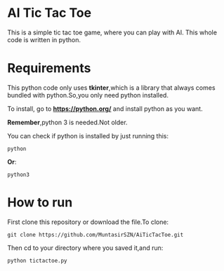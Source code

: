 # AI Tic Tac Toe

This is a simple tic tac toe game, where you can play with AI. This whole code is written in python. 

# Requirements

This python code only uses **tkinter**,which is a library that always comes bundled with python.So,you only need python installed.

To install, go to **https://python.org/** and install python as you want.

**Remember**,python 3 is needed.Not older.

You can check if python is installed by just running this:

```
python
```
**Or**:
```
python3
```

# How to run

First clone this repository or download the file.To clone:

```
git clone https://github.com/MuntasirSZN/AiTicTacToe.git
```

Then cd to your directory where you saved it,and run:

```py
python tictactoe.py
```

